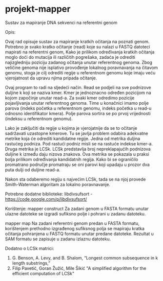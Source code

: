projekt-mapper
==============
Sustav za mapiranje DNA sekvenci na referentni genom


Opis:

Ovaj rad opisuje sustav za mapiranje kratkih očitanja na poznati genom.
Potrebno je svako kratko očitanje (read) koje su nalazi u FASTQ datoteci mapirati na referentni genom, 
Kako je prilikom određivanja kratkih očitanja moglo doći do mutacija ili različitih pogrešaka, zadaća je odrediti najizgledniju poziciju zadanog očitanja unutar referentnog genoma. Zbog veličine genoma nije isplativo provođenje lokalnog poravnavanja na čitavom genomu, stoga je cilj odrediti regije u referentnom genomu koje imaju veću vjerojatnost da upravu njima pripada očitanje.

Ovaj program to radi na sljedeći način. 
Read se podjeli na sve podnizove duljine k koji se naziva kmer. Kmer je jednoznacno određen pozicijom na kojom započinje unutar read-a.
Za svaki kmer odredimo pozicije pojavljivanja unutar referentnog genoma. Time u konačnici imamo polje parova (indeks početka u referentnom genomu, indeks početka u read-u odnosno identifikator kmera). Polje parova sortira se po prvoj vrijednosti (indeksu u referentnom genomu).

Lako je zaključiti da regije u kojima je vjerojatnije da se to očitanje sadržavati uzastopne kmerove.
Tu se javlja problem odabira adekvatne metrike koja će odrediti kandidatne regije.
Jedna od metrika duljina rastućeg podniza. Pod rastući podniz misli se na rastuće indekse kmer-a. 
Druga metrika je LCSk. LCSk predstavlja broj nepreklapajućih podnizova duljine k između daju nizova znakova. Ova metrika se pokazala u praksi bolja
prilikom određivanja kandidatnih regija.
Kako bi se ograničilo promatrano područje promatraju se oni parovi koji upadaju u prozor dva puta dulji od duljine read-a.

Nakon sta odaberemo regiju s najvećim LCSk, tada se na njoj provede Smith-Waterman algoritam za lokalno poravnavanje.


Potrebne dodatne biblioteke:
libdivsufsort - https://code.google.com/p/libdivsufsort/

Korištenje:
mapper construct <fastaFile> <suffixArrayOutputFile>
Za zadani genom u FASTA formatu unutar ulazne datoteke se izgradi sufiksno polje i pohrani u zadanu datoteku.

mapper map <fastaFile> <suffixArrayOutputFile> <reads> <resultOutputFile>
Na zadani referentni genom predan u FASTA formatu, korištenjem prethodno izgrađenog sufiksnog polja se mapiraju kratka očitanja pohranjena u FASTQ formatu unutar predane datoteke. Rezultat u SAM formatu se zapisuje u zadanu izlaznu datoteku.

 
Dodatno o LCSk matrici:
1. G. Benson, A. Levy, and B. Shalom, “Longest common subsequence in k length
   substrings,” 
2. Filip Pavetić, Goran Žužić, Mile Šikić "A simplified algorithm for the efficient computation of LCSk"
